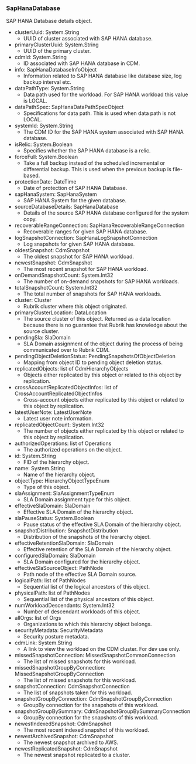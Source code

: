 ### SapHanaDatabase
SAP HANA Database details object.

- clusterUuid: System.String
  - UUID of cluster associated with SAP HANA database.
- primaryClusterUuid: System.String
  - UUID of the primary cluster.
- cdmId: System.String
  - ID associated with SAP HANA database in CDM.
- info: SapHanaDatabaseInfoObject
  - Information related to SAP HANA database like database size, log backup interval etc.
- dataPathType: System.String
  - Data path used for the workload. For SAP HANA workload this value is LOCAL.
- dataPathSpec: SapHanaDataPathSpecObject
  - Specifications for data path. This is used when data path is not LOCAL.
- systemId: System.String
  - The CDM ID for the SAP HANA system associated with SAP HANA database.
- isRelic: System.Boolean
  - Specifies whether the SAP HANA database is a relic.
- forceFull: System.Boolean
  - Take a full backup instead of the scheduled incremental or differential backup. This is used when the previous backup is file-based.
- protectionDate: DateTime
  - Date of protection of SAP HANA Database.
- sapHanaSystem: SapHanaSystem
  - SAP HANA System for the given database.
- sourceDatabaseDetails: SapHanaDatabase
  - Details of the source SAP HANA database configured for the system copy.
- recoverableRangeConnection: SapHanaRecoverableRangeConnection
  - Recoverable ranges for given SAP HANA database.
- logSnapshotConnection: SapHanaLogSnapshotConnection
  - Log snapshots for given SAP HANA database.
- oldestSnapshot: CdmSnapshot
  - The oldest snapshot for SAP HANA workload.
- newestSnapshot: CdmSnapshot
  - The most recent snapshot for SAP HANA workload.
- onDemandSnapshotCount: System.Int32
  - The number of on-demand snapshots for SAP HANA workloads.
- totalSnapshotCount: System.Int32
  - The total number of snapshots for SAP HANA workloads.
- cluster: Cluster
  - Rubrik cluster where this object originated.
- primaryClusterLocation: DataLocation
  - The source cluster of this object. Returned as a data location because there is no guarantee that Rubrik has knowledge about the source cluster.
- pendingSla: SlaDomain
  - SLA Domain assignment of the object during the process of being communicated over to Rubrik CDM.
- pendingObjectDeletionStatus: PendingSnapshotsOfObjectDeletion
  - Mapping from object ID to pending object deletion status.
- replicatedObjects: list of CdmHierarchyObjects
  - Objects either replicated by this object or related to this object by replication.
- crossAccountReplicatedObjectInfos: list of CrossAccountReplicatedObjectInfos
  - Cross-account objects either replicated by this object or related to this object by replication.
- latestUserNote: LatestUserNote
  - Latest user note information.
- replicatedObjectCount: System.Int32
  - The number of objects either replicated by this object or related to this object by replication.
- authorizedOperations: list of Operations
  - The authorized operations on the object.
- id: System.String
  - FID of the hierarchy object.
- name: System.String
  - Name of the hierarchy object.
- objectType: HierarchyObjectTypeEnum
  - Type of this object.
- slaAssignment: SlaAssignmentTypeEnum
  - SLA Domain assignment type for this object.
- effectiveSlaDomain: SlaDomain
  - Effective SLA Domain of the hierarchy object.
- slaPauseStatus: System.Boolean
  - Pause status of the effective SLA Domain of the hierarchy object.
- snapshotDistribution: SnapshotDistribution
  - Distribution of the snapshots of the hierarchy object.
- effectiveRetentionSlaDomain: SlaDomain
  - Effective retention of the SLA Domain of the hierarchy object.
- configuredSlaDomain: SlaDomain
  - SLA Domain configured for the hierarchy object.
- effectiveSlaSourceObject: PathNode
  - Path node of the effective SLA Domain source.
- logicalPath: list of PathNodes
  - Sequential list of the logical ancestors of this object.
- physicalPath: list of PathNodes
  - Sequential list of the physical ancestors of this object.
- numWorkloadDescendants: System.Int32
  - Number of descendant workloads of this object.
- allOrgs: list of Orgs
  - Organizations to which this hierarchy object belongs.
- securityMetadata: SecurityMetadata
  - Security posture metadata.
- cdmLink: System.String
  - A link to view the workload on the CDM cluster. For dev use only.
- missedSnapshotConnection: MissedSnapshotCommonConnection
  - The list of missed snapshots for this workload.
- missedSnapshotGroupByConnection: MissedSnapshotGroupByConnection
  - The list of missed snapshots for this workload.
- snapshotConnection: CdmSnapshotConnection
  - The list of snapshots taken for this workload.
- snapshotGroupByConnection: CdmSnapshotGroupByConnection
  - GroupBy connection for the snapshots of this workload.
- snapshotGroupBySummary: CdmSnapshotGroupBySummaryConnection
  - GroupBy connection for the snapshots of this workload.
- newestIndexedSnapshot: CdmSnapshot
  - The most recent indexed snapshot of this workload.
- newestArchivedSnapshot: CdmSnapshot
  - The newest snapshot archived to AWS.
- newestReplicatedSnapshot: CdmSnapshot
  - The newest snapshot replicated to a cluster.
